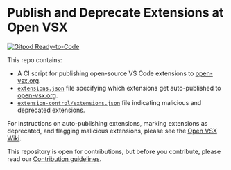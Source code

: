 # Publish and Deprecate Extensions at Open VSX

[![Gitpod Ready-to-Code](https://img.shields.io/badge/Gitpod-ready--to--code-908a85?logo=gitpod)](https://gitpod.io/#https://github.com/open-vsx/publish-extensions)

This repo contains:
- A CI script for publishing open-source VS Code extensions to [open-vsx.org](https://open-vsx.org).
- [`extensions.json`](https://github.com/kineticsquid/publish-extensions/blob/master/extensions.json) file specifying which extensions get auto-published to [open-vsx.org](https://open-vsx.org).
- [`extension-control/extensions.json`](https://github.com/kineticsquid/publish-extensions/tree/master/extension-control) file indicating malicious and deprecated extensions.

For instructions on auto-publishing extensions, marking extensions as deprecated, and flagging malicious extensions, please see the [Open VSX Wiki](https://github.com/EclipseFdn/open-vsx.org/wiki).

This repository is open for contributions, but before you contribute, please read our [Contribution guidelines](CONTRIBUTING.md).
